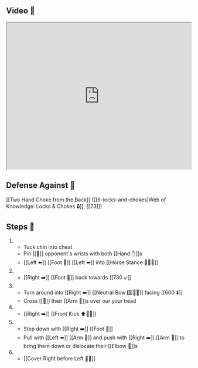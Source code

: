 ## Video 🎥

<iframe src="https://www.youtube.com/embed/uLa23sQTVRI" width="100%" height="400"></iframe>

## Defense Against 🤺

[[Two Hand Choke from the Back]] ([[6-locks-and-chokes|Web of Knowledge: Locks & Chokes 🔒]], [[23]])

## Steps 👣

1. - Tuck chin into chest
    - Pin [[🎯]] opponent's wrists with both [[Hand ✋]]s
    - [[Left ⬅️]] [[Foot 🦶]] [[Left ⬅️]] into [[Horse Stance 🏇🧍‍♂️]]
2. - [[Right ➡️]] [[Foot 🦶]] back towards [[730 ↙️]]
3. - Turn around into [[Right ➡️]] [[Neutral Bow 0️⃣🧍‍♂️]] facing [[600 ⬇️]]
    - Cross [[🎯]] their [[Arm 💪]]s over our your head
4. - [[Right ➡️]] [[Front Kick ⬆️🦶💥]]
5. - Step down with [[Right ➡️]] [[Foot 🦶]]
    - Pull with [[Left ⬅️]] [[Arm 💪]] and push with [[Right ➡️]] [[Arm 💪]] to bring them down or dislocate their [[Elbow 💪]]s
6. - [[Cover Right before Left 🦶🔄]]
